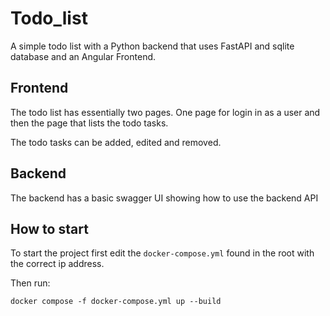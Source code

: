 # Todo_list

A simple todo list with a Python backend that uses FastAPI and sqlite database and an Angular Frontend.

## Frontend
The todo list has essentially two pages. One page for login in as a user and then the page that lists the todo tasks. 

The todo tasks can be added, edited and removed.

## Backend
The backend has a basic swagger UI showing how to use the backend API

## How to start
To start the project first edit the `docker-compose.yml` found in the root with the correct ip address.

Then run: 

`docker compose -f docker-compose.yml up --build`
